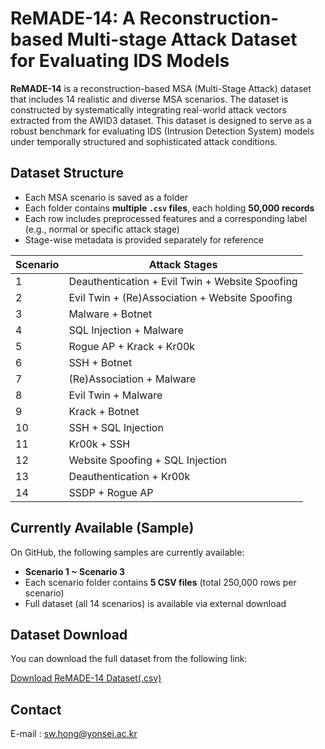 # ReMADE-14: A Reconstruction-based Multi-stage Attack Dataset for Evaluating IDS Models

**ReMADE-14** is a reconstruction-based MSA (Multi-Stage Attack) dataset that includes 14 realistic and diverse MSA scenarios. The dataset is constructed by systematically integrating real-world attack vectors extracted from the AWID3 dataset. This dataset is designed to serve as a robust benchmark for evaluating IDS (Intrusion Detection System) models under temporally structured and sophisticated attack conditions.

## Dataset Structure

- Each MSA scenario is saved as a folder
- Each folder contains **multiple `.csv` files**, each holding **50,000 records**
- Each row includes preprocessed features and a corresponding label (e.g., normal or specific attack stage)
- Stage-wise metadata is provided separately for reference

| Scenario | Attack Stages                                  |
|----------|-------------------------------------------------|
| 1        | Deauthentication + Evil Twin + Website Spoofing |
| 2        | Evil Twin + (Re)Association + Website Spoofing  |
| 3        | Malware + Botnet                                |
| 4        | SQL Injection + Malware                         |
| 5        | Rogue AP + Krack + Kr00k                        |
| 6        | SSH + Botnet                                    |
| 7        | (Re)Association + Malware                       |
| 8        | Evil Twin + Malware                             |
| 9        | Krack + Botnet                                  |
| 10       | SSH + SQL Injection                             |
| 11       | Kr00k + SSH                                     |
| 12       | Website Spoofing + SQL Injection                |
| 13       | Deauthentication + Kr00k                        |
| 14       | SSDP + Rogue AP                                 |

## Currently Available (Sample)

On GitHub, the following samples are currently available:

- **Scenario 1 ~ Scenario 3**
- Each scenario folder contains **5 CSV files** (total 250,000 rows per scenario)
- Full dataset (all 14 scenarios) is available via external download

## Dataset Download

You can download the full dataset from the following link:

[Download ReMADE-14 Dataset(.csv)](https://naver.me/FO9k3gcO)

## Contact

E-mail : sw.hong@yonsei.ac.kr
